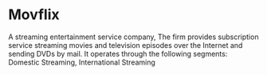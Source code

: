 # Movflix
A streaming entertainment service company, The firm provides subscription service streaming movies and television episodes over the Internet and sending DVDs by mail. It operates through the following segments: Domestic Streaming, International Streaming
